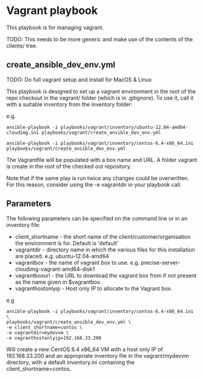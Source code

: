 Vagrant playbook
================

This playbook is for managing vagrant. 

TODO: This needs to be more generic and make use of the contents of the clients/ tree. 

create_ansible_dev_env.yml
--------------------------

TODO: Do full vagrant setup and install for MacOS & Linux

This playbook is designed to set up a vagrant environment in the root of the repo checkout in the vagrant/ folder (which is in .gitignore). To use it, call it with a suitable inventory from the inventory folder:

e.g.

```
ansible-playbook -i playbooks/vagrant/inventory/ubuntu-12.04-amd64-cloudimg.ini playbooks/vagrant/create_ansible_dev_env.yml
```

```
ansible-playbook -i playbooks/vagrant/inventory/centos-6.4-x86_64.ini playbooks/vagrant/create_ansible_dev_env.yml
```

The Vagrantfile will be populated with a box name and URL. A folder vagrant is create in the root of the checked out repository. 

Note that if the same play is run twice any changes could be overwritten. For this reason, consider using the -e vagrantdir in your playbook call.

Parameters
----------

The following parameters can be specified on the command line or in an inventory file:

* client_shortname - the short name of the client/customer/organisation the environment is for. Default is 'default'
* vagrantdir - directory name in which the various files for this installation are placed. e.g. ubuntu-12.04-amd64
* vagrantbox - the name of vagrant box to use. e.g. precise-server-cloudimg-vagrant-amd64-disk1
* vagrantboxurl - the URL to download the vagrant box from if not present as the name given in $vagrantbox.
* vagranthostonlyip - Host only IP to allocate to the Vagrant box.

e.g

```
ansible-playbook -i playbooks/vagrant/inventory/centos-6.4-x86_64.ini \
playbooks/vagrant/create_ansible_dev_env.yml \
-e client_shortname=contos \
-e vagrantdir=mydevvm \
-e vagranthostonlyip=192.168.33.200
```

Will create a new CentOS 6.4 x86_64 VM with a host only IP of 192.168.33.200 and an appropriate inventory file in the vagrant/mydevvm directory, with a default inventory.ini containing the client_shortname=contos.
